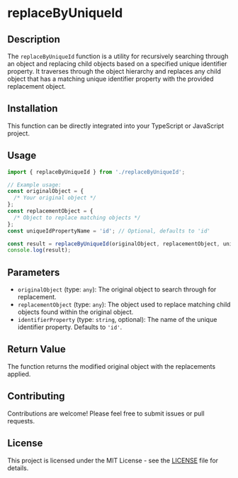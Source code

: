 # replaceByUniqueId

## Description

The `replaceByUniqueId` function is a utility for recursively searching through an object and replacing child objects based on a specified unique identifier property. It traverses through the object hierarchy and replaces any child object that has a matching unique identifier property with the provided replacement object.

## Installation

This function can be directly integrated into your TypeScript or JavaScript project.

## Usage

```typescript
import { replaceByUniqueId } from './replaceByUniqueId';

// Example usage:
const originalObject = {
  /* Your original object */
};
const replacementObject = {
  /* Object to replace matching objects */
};
const uniqueIdPropertyName = 'id'; // Optional, defaults to 'id'

const result = replaceByUniqueId(originalObject, replacementObject, uniqueIdPropertyName);
console.log(result);
```

## Parameters

- `originalObject` (type: `any`): The original object to search through for replacement.
- `replacementObject` (type: `any`): The object used to replace matching child objects found within the original object.
- `identifierProperty` (type: `string`, optional): The name of the unique identifier property. Defaults to `'id'`.

## Return Value

The function returns the modified original object with the replacements applied.

## Contributing

Contributions are welcome! Please feel free to submit issues or pull requests.

## License

This project is licensed under the MIT License - see the [LICENSE](LICENSE) file for details.
